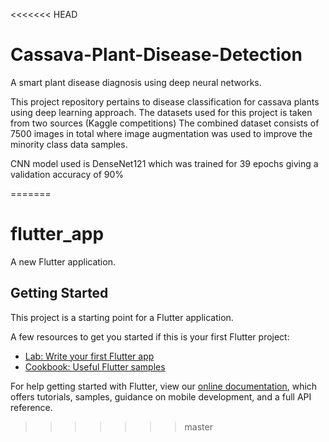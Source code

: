 <<<<<<< HEAD
# Cassava-Plant-Disease-Detection
A smart plant disease diagnosis using deep neural networks. 

This project repository pertains to disease classification for cassava plants using deep learning approach.
The datasets used for this project is taken from two sources (Kaggle competitions)
The combined dataset consists of 7500 images in total where image augmentation was used to improve the minority class data samples.

CNN model used is DenseNet121 which was trained for 39 epochs giving a validation accuracy of 90%

=======
# flutter_app

A new Flutter application.

## Getting Started

This project is a starting point for a Flutter application.

A few resources to get you started if this is your first Flutter project:

- [Lab: Write your first Flutter app](https://flutter.dev/docs/get-started/codelab)
- [Cookbook: Useful Flutter samples](https://flutter.dev/docs/cookbook)

For help getting started with Flutter, view our
[online documentation](https://flutter.dev/docs), which offers tutorials,
samples, guidance on mobile development, and a full API reference.
>>>>>>> master
